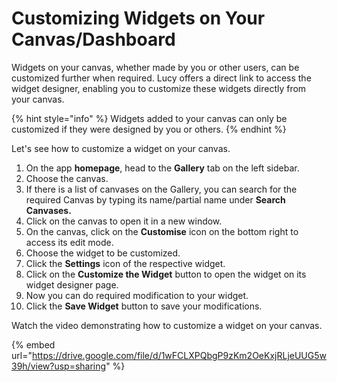 # Customizing Widgets on Your Canvas/Dashboard

Widgets on your canvas, whether made by you or other users, can be customized further when required. Lucy offers a direct link to access the widget designer, enabling you to customize these widgets directly from your canvas.

{% hint style="info" %}
Widgets added to your canvas can only be customized if they were designed by you or others.
{% endhint %}

Let's see how to customize a widget on your canvas.

1. On the app **homepage**, head to the **Gallery** tab on the left sidebar.
2. Choose the canvas.
3. If there is a list of canvases on the Gallery, you can search for the required Canvas by typing its name/partial name under **Search Canvases.**
4. Click on the canvas to open it in a new window.
5. On the canvas, click on the **Customise** icon on the bottom right to access its edit mode.
6. Choose the widget to be customized.
7. Click the **Settings** icon of the respective widget.
8. Click on the **Customize the Widget** button to open the widget on its widget designer page.
9. Now you can do required modification to your widget.
10. Click the **Save Widget** button to save your modifications.

Watch the video demonstrating how to customize a widget on your canvas.

{% embed url="https://drive.google.com/file/d/1wFCLXPQbgP9zKm2OeKxjRLjeUUG5w39h/view?usp=sharing" %}
